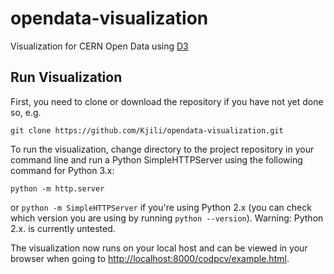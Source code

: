 # opendata-visualization
Visualization for CERN Open Data using [D3](https://d3js.org/)

## Run Visualization

First, you need to clone or download the repository if you have not yet
done so, e.g.

```
git clone https://github.com/Kjili/opendata-visualization.git
```

To run the visualization, change directory to the project repository in
your command line and run a Python SimpleHTTPServer using the
following command for Python 3.x:

```
python -m http.server
```

or `python -m SimpleHTTPServer` if you're using Python 2.x (you can
check which version you are using by running `python --version`).
Warning: Python 2.x. is currently untested.

The visualization now runs on your local host and can be viewed in your
browser when going to
[http://localhost:8000/codpcv/example.html](http://localhost:8000/codpcv/example.html).
